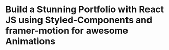 # Build a Stunning Portfolio with React JS using Styled-Components and framer-motion for awesome Animations